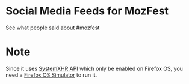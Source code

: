 # Social Media Feeds for MozFest
See what people said about #mozfest

# Note
Since it uses [SystemXHR API](https://developer.mozilla.org/en-US/docs/Web/API/XMLHttpRequest#XMLHttpRequest%28%29) which only be enabled on Firefox OS, you need a [Firefox OS Simulator](https://developer.mozilla.org/en-US/docs/Tools/Firefox_OS_Simulator_clone) to run it.
